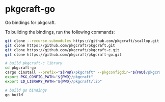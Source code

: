 # pkgcraft-go

Go bindings for pkgcraft.

To building the bindings, run the following commands:

```bash
git clone --recurse-submodules https://github.com/pkgcraft/scallop.git
git clone https://github.com/pkgcraft/pkgcraft.git
git clone https://github.com/pkgcraft/pkgcraft-c.git
git clone https://github.com/pkgcraft/pkgcraft-go.git

# build pkgcraft-c library
cd pkgcraft-go
cargo cinstall --prefix="${PWD}/pkgcraft" --pkgconfigdir="${PWD}/pkgcraft" --manifest-path=../pkgcraft-c/Cargo.toml
export PKG_CONFIG_PATH="${PWD}/pkgcraft"
export LD_LIBRARY_PATH="${PWD}/pkgcraft/lib"

# build go bindings
go build
```
